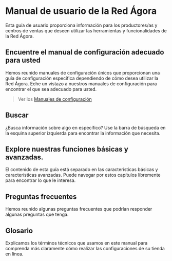 # Manual de usuario de la Red Ágora

Esta guía de usuario proporciona información para los productores/as y centros de ventas que deseen utilizar las herramientas y funcionalidades de la Red Ágora.

## Encuentre el manual de configuración adecuado para usted
Hemos reunido manuales de configuración únicos que proporcionan una guía de configuración específica dependiendo de cómo desea utilizar la Red Ágora. Eche un vistazo a nuestros manuales de configuración para encontrar el que sea adecuado para usted.

> Ver los [Manuales de configuración](/setup-manuals.md)

## Buscar
¿Busca información sobre algo en específico? Use la barra de búsqueda en la esquina superior izquierda para encontrar la información que necesita.

## Explore nuestras funciones básicas y avanzadas.
El contenido de esta guía está separado en las características básicas y características avanzadas. Puede navegar por estos capítulos libremente para encontrar lo que le interesa.

## Preguntas frecuentes
Hemos reunido algunas preguntas frecuentes que podrían responder algunas preguntas que tenga.

## Glosario
Explicamos los términos técnicos que usamos en este manual para comprenda más claramente cómo realizar las configuraciones de su tienda en línea.

